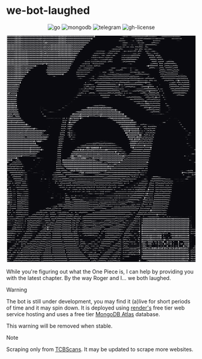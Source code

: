 # we-bot-laughed

<div align=center>

![go](https://img.shields.io/badge/Go-00ADD8.svg?style=plain&logo=Go&logoColor=white)
![mongodb](https://img.shields.io/badge/MongoDB-47A248.svg?style=plain&logo=MongoDB&logoColor=white)
![telegram](https://img.shields.io/badge/Telegram-26A5E4.svg?style=plain&logo=Telegram&logoColor=white)
![gh-license](https://img.shields.io/github/license/micheledinelli/we-bot-laughed?style=flat&color=161618)

<img src="ascii-art.png" width="500">

</div>

While you're figuring out what the One Piece is, I can help by providing you with the latest chapter. By the way Roger and I... we both laughed.

> [!WARNING]  
> The bot is still under development, you may find it (a)live for short periods of time and it may spin down.
> It is deployed using [render's](https://render.com) free tier web service hosting and uses a free tier [MongoDB Atlas](https://mongodb.com) database.
>
> This warning will be removed when stable.

> [!NOTE]  
> Scraping only from [TCBScans](https://tcbscans.me). It may be updated to scrape more websites.


